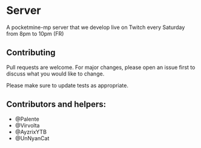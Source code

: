 # Server
A pocketmine-mp server that we develop live on Twitch every Saturday from 8pm to 10pm (FR)

## Contributing
Pull requests are welcome. For major changes, please open an issue first to discuss what you would like to change.

Please make sure to update tests as appropriate.

## Contributors and helpers:
- @Palente
- @Virvolta
- @AyzrixYTB
- @UnNyanCat
